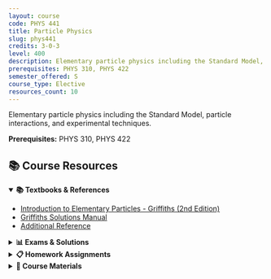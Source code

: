 ```yaml
---
layout: course
code: PHYS 441
title: Particle Physics
slug: phys441
credits: 3-0-3
level: 400
description: Elementary particle physics including the Standard Model, particle interactions, and experimental techniques.
prerequisites: PHYS 310, PHYS 422
semester_offered: S
course_type: Elective
resources_count: 10
---
```


Elementary particle physics including the Standard Model, particle interactions, and experimental techniques.

**Prerequisites:** PHYS 310, PHYS 422

## 📚 Course Resources

<details open>
<summary><strong>📚 Textbooks & References</strong></summary>
<ul>
<li><a href="/assets/resources/electives/phys441/textbooks/Introduction to Elementary Particles, 2nd Edition by David Jeffery Griffiths (1).pdf">Introduction to Elementary Particles - Griffiths (2nd Edition)</a></li>
<li><a href="/assets/resources/electives/phys441/textbooks/Griffiths_Particle_Physics_Solutions_Manual.pdf">Griffiths Solutions Manual</a></li>
<li><a href="/assets/resources/electives/phys441/textbooks/9781420083002.pdf">Additional Reference</a></li>
</ul>
</details>

<details>
<summary><strong>📊 Exams & Solutions</strong></summary>
<ul>
<li><a href="/assets/resources/electives/phys441/exams/PHYS 441-211 Major Exam-1 Solutions.docx">Major Exam 1 - Solutions</a></li>
<li><a href="/assets/resources/electives/phys441/exams/PHYS 441-221 Major Exam-2 Solutions.docx">Major Exam 2 - Solutions</a></li>
<li><a href="/assets/resources/electives/phys441/exams/PHYS 441-221 Q6 Solutions.docx">Quiz 6 - Solutions</a></li>
<li><a href="/assets/resources/electives/phys441/exams/PHYS 441-221 Q7 Solutions.docx">Quiz 7 - Solutions</a></li>
</ul>
</details>

<details>
<summary><strong>📋 Homework Assignments</strong></summary>
<ul>
<li><a href="/assets/resources/electives/phys441/441HW1.pdf">Homework 1</a></li>
<li><a href="/assets/resources/electives/phys441/441HW2.pdf">Homework 2</a></li>
<li><a href="/assets/resources/electives/phys441/441HW3.pdf">Homework 3</a></li>
<li><a href="/assets/resources/electives/phys441/441HW10.pdf">Homework 10</a></li>
</ul>
</details>

<details>
<summary><strong>📖 Course Materials</strong></summary>
<ul>
<li><a href="/assets/resources/electives/phys441/Particle Detectors.pdf">Particle Detectors</a></li>
</ul>
</details>
